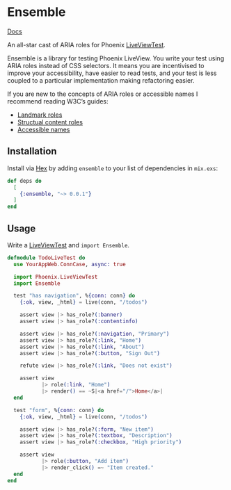 # Ensemble

[Docs](https://hexdocs.pm/ensemble/)

An all-star cast of ARIA roles for Phoenix [LiveViewTest](https://hexdocs.pm/phoenix_live_view/Phoenix.LiveViewTest.html).

Ensemble is a library for testing Phoenix LiveView. You write your test using ARIA roles instead of CSS selectors. It means you are incentivised to improve your accessibility, have easier to read tests, and your test is less coupled to a particular implementation making refactoring easier.

If you are new to the concepts of ARIA roles or accessible names I recommend reading W3C’s guides:

- [Landmark roles](https://www.w3.org/WAI/ARIA/apg/practices/landmark-regions/)
- [Structual content roles](https://www.w3.org/WAI/ARIA/apg/practices/structural-roles/)
- [Accessible names](https://www.w3.org/WAI/ARIA/apg/practices/names-and-descriptions/)

## Installation

Install via [Hex](https://hex.pm/) by adding `ensemble` to your list of dependencies in `mix.exs`:

```elixir
def deps do
  [
    {:ensemble, "~> 0.0.1"}
  ]
end
```

## Usage

Write a [LiveViewTest](https://hexdocs.pm/phoenix_live_view/Phoenix.LiveViewTest.html) and `import Ensemble`.

```elixir
defmodule TodoLiveTest do
  use YourAppWeb.ConnCase, async: true

  import Phoenix.LiveViewTest
  import Ensemble

  test "has navigation", %{conn: conn} do
    {:ok, view, _html} = live(conn, "/todos")

    assert view |> has_role?(:banner)
    assert view |> has_role?(:contentinfo)

    assert view |> has_role?(:navigation, "Primary")
    assert view |> has_role?(:link, "Home")
    assert view |> has_role?(:link, "About")
    assert view |> has_role?(:button, "Sign Out")

    refute view |> has_role?(:link, "Does not exist")

    assert view
           |> role(:link, "Home")
           |> render() == ~S|<a href="/">Home</a>|
  end

  test "form", %{conn: conn} do
    {:ok, view, _html} = live(conn, "/todos")

    assert view |> has_role?(:form, "New item")
    assert view |> has_role?(:textbox, "Description")
    assert view |> has_role?(:checkbox, "High priority")

    assert view
           |> role(:button, "Add item")
           |> render_click() =~ "Item created."
  end
end
```
